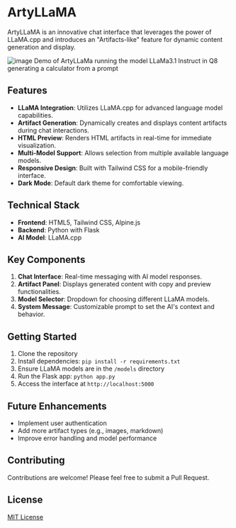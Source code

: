 
# ArtyLLaMA

ArtyLLaMA is an innovative chat interface that leverages the power of LLaMA.cpp and introduces an "Artifacts-like" feature for dynamic content generation and display.

![image](https://github.com/user-attachments/assets/a94003f7-9af8-4591-bffe-97c4c59d2193)
Demo of ArtyLLaMa running the model LLaMa3.1 Instruct in Q8 generating a calculator from a prompt

## Features

- **LLaMA Integration**: Utilizes LLaMA.cpp for advanced language model capabilities.
- **Artifact Generation**: Dynamically creates and displays content artifacts during chat interactions.
- **HTML Preview**: Renders HTML artifacts in real-time for immediate visualization.
- **Multi-Model Support**: Allows selection from multiple available language models.
- **Responsive Design**: Built with Tailwind CSS for a mobile-friendly interface.
- **Dark Mode**: Default dark theme for comfortable viewing.

## Technical Stack

- **Frontend**: HTML5, Tailwind CSS, Alpine.js
- **Backend**: Python with Flask
- **AI Model**: LLaMA.cpp

## Key Components

1. **Chat Interface**: Real-time messaging with AI model responses.
2. **Artifact Panel**: Displays generated content with copy and preview functionalities.
3. **Model Selector**: Dropdown for choosing different LLaMA models.
4. **System Message**: Customizable prompt to set the AI's context and behavior.

## Getting Started

1. Clone the repository
2. Install dependencies: `pip install -r requirements.txt`
3. Ensure LLaMA models are in the `/models` directory
4. Run the Flask app: `python app.py`
5. Access the interface at `http://localhost:5000`

## Future Enhancements

- Implement user authentication
- Add more artifact types (e.g., images, markdown)
- Improve error handling and model performance

## Contributing

Contributions are welcome! Please feel free to submit a Pull Request.

## License

[MIT License](LICENSE)
